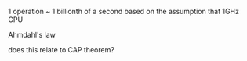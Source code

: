 1 operation ~ 1 billionth of a second based on the assumption that 1GHz CPU

Ahmdahl's law

does this relate to CAP theorem?